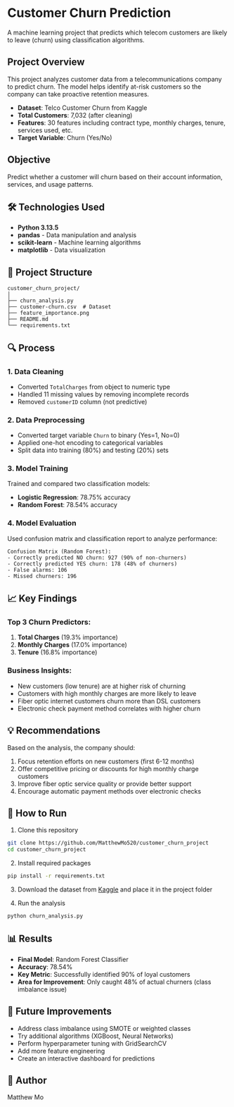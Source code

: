 # Customer Churn Prediction

A machine learning project that predicts which telecom customers are likely to leave (churn) using classification algorithms.

## Project Overview

This project analyzes customer data from a telecommunications company to predict churn. The model helps identify at-risk customers so the company can take proactive retention measures.

- **Dataset**: Telco Customer Churn from Kaggle
- **Total Customers**: 7,032 (after cleaning)
- **Features**: 30 features including contract type, monthly charges, tenure, services used, etc.
- **Target Variable**: Churn (Yes/No)

## Objective

Predict whether a customer will churn based on their account information, services, and usage patterns.

## 🛠️ Technologies Used

- **Python 3.13.5**
- **pandas** - Data manipulation and analysis
- **scikit-learn** - Machine learning algorithms
- **matplotlib** - Data visualization

## 📁 Project Structure
```
customer_churn_project/
│
├── churn_analysis.py          
├── customer-churn.csv  # Dataset
├── feature_importance.png  
├── README.md    
└── requirements.txt                  
```

## 🔍 Process

### 1. Data Cleaning
- Converted `TotalCharges` from object to numeric type
- Handled 11 missing values by removing incomplete records
- Removed `customerID` column (not predictive)

### 2. Data Preprocessing
- Converted target variable `Churn` to binary (Yes=1, No=0)
- Applied one-hot encoding to categorical variables
- Split data into training (80%) and testing (20%) sets

### 3. Model Training
Trained and compared two classification models:

- **Logistic Regression**: 78.75% accuracy
- **Random Forest**: 78.54% accuracy

### 4. Model Evaluation
Used confusion matrix and classification report to analyze performance:
```
Confusion Matrix (Random Forest):
- Correctly predicted NO churn: 927 (90% of non-churners)
- Correctly predicted YES churn: 178 (48% of churners)
- False alarms: 106
- Missed churners: 196
```

## 📈 Key Findings

### Top 3 Churn Predictors:
1. **Total Charges** (19.3% importance)
2. **Monthly Charges** (17.0% importance)
3. **Tenure** (16.8% importance)

### Business Insights:
- New customers (low tenure) are at higher risk of churning
- Customers with high monthly charges are more likely to leave
- Fiber optic internet customers churn more than DSL customers
- Electronic check payment method correlates with higher churn

## 💡 Recommendations

Based on the analysis, the company should:
1. Focus retention efforts on new customers (first 6-12 months)
2. Offer competitive pricing or discounts for high monthly charge customers
3. Improve fiber optic service quality or provide better support
4. Encourage automatic payment methods over electronic checks

## 🚀 How to Run

1. Clone this repository
```bash
git clone https://github.com/MatthewMo520/customer_churn_project
cd customer_churn_project
```

2. Install required packages
```bash
pip install -r requirements.txt
```

3. Download the dataset from [Kaggle](https://www.kaggle.com/datasets/blastchar/telco-customer-churn) and place it in the project folder

4. Run the analysis
```bash
python churn_analysis.py
```

## 📊 Results

- **Final Model**: Random Forest Classifier
- **Accuracy**: 78.54%
- **Key Metric**: Successfully identified 90% of loyal customers
- **Area for Improvement**: Only caught 48% of actual churners (class imbalance issue)

## 🔮 Future Improvements

- Address class imbalance using SMOTE or weighted classes
- Try additional algorithms (XGBoost, Neural Networks)
- Perform hyperparameter tuning with GridSearchCV
- Add more feature engineering
- Create an interactive dashboard for predictions

## 👤 Author

Matthew Mo